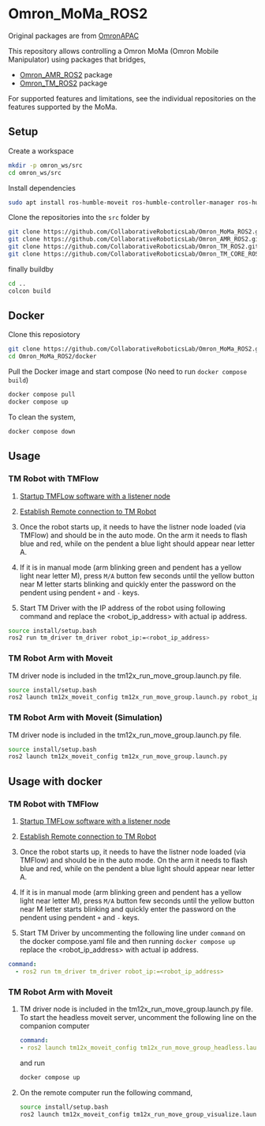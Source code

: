 # Omron_MoMa_ROS2

Original packages are from [OmronAPAC](https://github.com/OmronAPAC) 

This repository allows controlling a Omron MoMa (Omron Mobile Manipulator) using packages that bridges,

- [Omron_AMR_ROS2](https://github.com/CollaborativeRoboticsLab/Omron_AMR_ROS2) package 
- [Omron_TM_ROS2](https://github.com/CollaborativeRoboticsLab/Omron_TM_ROS2) package

For supported features and limitations, see the individual repositories on the features supported by the MoMa.

## Setup

Create a workspace

```sh
mkdir -p omron_ws/src
cd omron_ws/src
```

Install dependencies
```sh
sudo apt install ros-humble-moveit ros-humble-controller-manager ros-humble-joint-trajectory-controller ros-humble-joint-state-broadcaster ros-humble-rmw-cyclonedds-cpp ros-humble-joint-state-publisher ros-humble-joint-state-publisher-gui ros-humble-vision-opencv
```

Clone the repositories into the `src` folder by

```sh
git clone https://github.com/CollaborativeRoboticsLab/Omron_MoMa_ROS2.git
git clone https://github.com/CollaborativeRoboticsLab/Omron_AMR_ROS2.git
git clone https://github.com/CollaborativeRoboticsLab/Omron_TM_ROS2.git
git clone https://github.com/CollaborativeRoboticsLab/Omron_TM_CORE_ROS2.git -b humble
```

finally buildby

```sh
cd ..
colcon build
```

## Docker

Clone this reposiotory

```bash
git clone https://github.com/CollaborativeRoboticsLab/Omron_MoMa_ROS2.git 
cd Omron_MoMa_ROS2/docker
```

Pull the Docker image and start compose (No need to run `docker compose build`)
```bash
docker compose pull
docker compose up
```

To clean the system,
```bash
docker compose down
```

## Usage 

### TM Robot with TMFlow

1. [Startup TMFLow software with a listener node](https://github.com/CollaborativeRoboticsLab/tmr_ros2?tab=readme-ov-file#-tmflow-listen-node-setup)

2. [Establish Remote connection to TM Robot](https://github.com/CollaborativeRoboticsLab/tmr_ros2?tab=readme-ov-file#-remote-connection-to-tm-robot)

3. Once the robot starts up, it needs to have the listner node loaded (via TMFlow) and should be in the auto mode. On the arm it needs to flash blue and red, while on the pendent a blue light should appear near letter A.

4. If it is in manual mode (arm blinking green and pendent has a yellow light near letter M), press `M/A` button few seconds until the yellow button near M letter starts blinking and quickly enter the password on the pendent using pendent `+` and `-` keys.

5. Start TM Driver with the IP address of the robot using following command and replace the <robot_ip_address> with actual ip address.

```sh
source install/setup.bash
ros2 run tm_driver tm_driver robot_ip:=<robot_ip_address>
```

### TM Robot Arm with Moveit 

TM driver node is included in the tm12x_run_move_group.launch.py file.
```sh
source install/setup.bash
ros2 launch tm12x_moveit_config tm12x_run_move_group.launch.py robot_ip:=<robot_ip_address>
```

### TM Robot Arm with Moveit (Simulation)

TM driver node is included in the tm12x_run_move_group.launch.py file.
```sh
source install/setup.bash
ros2 launch tm12x_moveit_config tm12x_run_move_group.launch.py
```


## Usage with docker

### TM Robot with TMFlow

1. [Startup TMFLow software with a listener node](https://github.com/CollaborativeRoboticsLab/tmr_ros2?tab=readme-ov-file#-tmflow-listen-node-setup)

2. [Establish Remote connection to TM Robot](https://github.com/CollaborativeRoboticsLab/tmr_ros2?tab=readme-ov-file#-remote-connection-to-tm-robot)

3. Once the robot starts up, it needs to have the listner node loaded (via TMFlow) and should be in the auto mode. On the arm it needs to flash blue and red, while on the pendent a blue light should appear near letter A.

4. If it is in manual mode (arm blinking green and pendent has a yellow light near letter M), press `M/A` button few seconds until the yellow button near M letter starts blinking and quickly enter the password on the pendent using pendent `+` and `-` keys.

5. Start TM Driver by uncommenting the following line under `command` on the docker compose.yaml file and then running `docker compose up` replace the <robot_ip_address> with actual ip address.

```yaml
command:
  - ros2 run tm_driver tm_driver robot_ip:=<robot_ip_address>
```

### TM Robot Arm with Moveit 

1. TM driver node is included in the tm12x_run_move_group.launch.py file. To start the headless moveit server, uncomment the following line on the companion computer

    ```yaml
    command:
    - ros2 launch tm12x_moveit_config tm12x_run_move_group_headless.launch.py robot_ip:=<robot_ip_address>
    ```

    and run

    ```sh
    docker compose up
    ```

2. On the remote computer run the following command,
    ```sh
    source install/setup.bash
    ros2 launch tm12x_moveit_config tm12x_run_move_group_visualize.launch.py
    ```